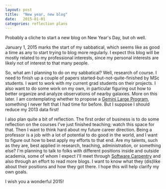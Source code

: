 ```yaml
---
layout: post
title:  "New year, new blog"
date:   2015-01-01
categories: reflection plans
---
```


Probably a cliche to start a new blog on New Year's Day, but oh well.

January 1, 2015 marks the start of my sabbatical, which seems like as good a time as
any to start trying to blog more regularly. I expect this blog will be mostly related
to my professional interests, since my personal interests are likely not of interest
to that many people.

So, what am I planning to do on my sabbatical? Well, research of course. I need to
finish up a couple of papers started-but-not-quite-finished by MSc students. I want
to work with my current grad students on their projects. I also want to do some
work on my own, in particular figuring out how to better organize and analyze 
observations of nearby galaxies. More on this later. I am contemplating whether
to propose a [Gemini Large Program](http://www.gemini.edu/sciops/observing-gemini/observing-modes/large-and-long-programs),
something I never felt that I had time for before. But I suppose I should reduce
my 2013 data first!

I also plan quite a bit of reflection. The first order of business is to do
some reflection on the courses I've just finished teaching; watch this space for that.
Then I want to think hard about my future career direction. Being a professor is 
a job with a lot of potential to do good in the world, and I want to figure out how
to best apply my efforts to that end. Are my talents, such as they are, best applied
in research, teaching, administration, or something else? I'm planning to talk to
folks with different positions inside and outside academia, some of whom I expect
I'll meet through [Software Carpentry](http://www.software-carpentry.org) and also
through an effort to read more blogs. I want to know what they (dis)like about their positions
and how they got there. I hope this will help clarify my own goals.

I wish you a wonderful 2015!
